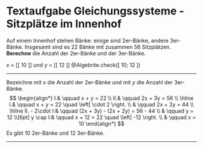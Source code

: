 <!--
version:  0.0.1
language: de


@style
main > *:not(:last-child) {
  margin-bottom: 3rem;
}

input {
    text-align: center;
}

.flex-container {
    display: flex;
    flex-wrap: wrap;
    align-items: stretch;
    gap: 20px;
}

.flex-child {
    flex: 1;
    min-width: 350px;
    margin-right: 20px;
}

@media (max-width: 400px) {
    .flex-child {
        flex: 100%;
        margin-right: 0;
    }
}
@end

formula: \carry   \textcolor{red}{\scriptsize #1}
formula: \digit   \rlap{\carry{#1}}\phantom{#2}#2
formula: \permil  \text{‰}

import: https://raw.githubusercontent.com/LiaTemplates/Tikz-Jax/main/README.md

script: https://cdn.jsdelivr.net/gh/LiaTemplates/Tikz-Jax@main/dist/index.js

import: https://raw.githubusercontent.com/liaTemplates/algebrite/master/README.md




tags: Gleichungssysteme, Sachaufgabe, leicht, niedrig, Berechnen

comment: Löse eine Sachaufgabe zu Sitzplätzen im Innenhof mittels der Gleichungssysteme.

author: Martin Lommatzsch

-->




# Textaufgabe Gleichungssysteme - Sitzplätze im Innenhof


Auf einem Innenhof stehen Bänke: einige sind 2er-Bänke, andere 3er-Bänke. Insgesamt sind es 22 Bänke mit zusammen 56 Sitzplätzen.  
**Berechne** die Anzahl der 2er-Bänke und der 3er-Bänke.

<!-- data-solution-button="5"-->
$x$ = [[  10  ]] und $y$ = [[  12  ]]
@Algebrite.check([ 10; 12 ])
************
Bezeichne mit $x$ die Anzahl der 2er-Bänke und mit $y$ die Anzahl der 3er-Bänke.
$$
\begin{align*}
I.& \qquad x + y = 22 \\
II.& \qquad 2x + 3y = 56 \\ \hline
I.& \qquad x + y = 22 \quad \left| \cdot 2 \right. \\
& \qquad 2x + 2y = 44 \\ \hline
II. - 2\cdot I:& \qquad (2x + 3y) - (2x + 2y) = 56 - 44 \\
& \qquad y = 12 \\[6pt]
y \cap I:& \qquad x + 12 = 22 \quad \left| -12 \right. \\
& \qquad x = 10
\end{align*}
$$
Es gibt 10 2er-Bänke und 12 3er-Bänke.
************






